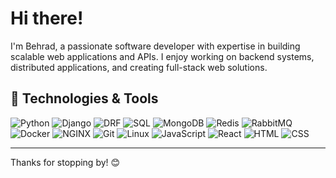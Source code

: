 # Hi there!

I'm Behrad, a passionate software developer with expertise in building scalable web applications and APIs. I enjoy working on backend systems, distributed applications, and creating full-stack web solutions.

## 🔧 Technologies & Tools

![Python](https://img.shields.io/badge/Code-Python-informational?style=flat&logo=python&logoColor=white&color=2bbc8a)
![Django](https://img.shields.io/badge/Framework-Django-informational?style=flat&logo=django&logoColor=white&color=2bbc8a)
![DRF](https://img.shields.io/badge/Framework-Django%20Rest%20Framework-informational?style=flat&logo=django&logoColor=white&color=2bbc8a)
![SQL](https://img.shields.io/badge/Database-SQL-informational?style=flat&logo=mysql&logoColor=white&color=2bbc8a)
![MongoDB](https://img.shields.io/badge/Database-MongoDB-informational?style=flat&logo=mongodb&logoColor=white&color=2bbc8a)
![Redis](https://img.shields.io/badge/Cache-Redis-informational?style=flat&logo=redis&logoColor=white&color=2bbc8a)
![RabbitMQ](https://img.shields.io/badge/Message%20Broker-RabbitMQ-informational?style=flat&logo=rabbitmq&logoColor=white&color=2bbc8a)
![Docker](https://img.shields.io/badge/Tool-Docker-informational?style=flat&logo=docker&logoColor=white&color=2bbc8a)
![NGINX](https://img.shields.io/badge/Web%20Server-NGINX-informational?style=flat&logo=nginx&logoColor=white&color=2bbc8a)
![Git](https://img.shields.io/badge/Version%20Control-Git-informational?style=flat&logo=git&logoColor=white&color=2bbc8a)
![Linux](https://img.shields.io/badge/OS-Linux-informational?style=flat&logo=linux&logoColor=white&color=2bbc8a)
![JavaScript](https://img.shields.io/badge/Code-JavaScript-informational?style=flat&logo=javascript&logoColor=white&color=2bbc8a)
![React](https://img.shields.io/badge/Framework-React-informational?style=flat&logo=react&logoColor=white&color=2bbc8a)
![HTML](https://img.shields.io/badge/Markup-HTML-informational?style=flat&logo=html5&logoColor=white&color=2bbc8a)
![CSS](https://img.shields.io/badge/Style-CSS-informational?style=flat&logo=css3&logoColor=white&color=2bbc8a)

---

Thanks for stopping by! 😊
